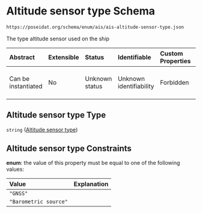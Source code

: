 # Altitude sensor type Schema

```txt
https://poseidat.org/schema/enum/ais/ais-altitude-sensor-type.json
```

The type altitude sensor used on the ship

| Abstract            | Extensible | Status         | Identifiable            | Custom Properties | Additional Properties | Access Restrictions | Defined In                                                                                             |
| :------------------ | :--------- | :------------- | :---------------------- | :---------------- | :-------------------- | :------------------ | :----------------------------------------------------------------------------------------------------- |
| Can be instantiated | No         | Unknown status | Unknown identifiability | Forbidden         | Allowed               | none                | [ais-altitude-sensor-type.json](schemas/enum/ais/ais-altitude-sensor-type.json "open original schema") |

## Altitude sensor type Type

`string` ([Altitude sensor type](ais-altitude-sensor-type.md))

## Altitude sensor type Constraints

**enum**: the value of this property must be equal to one of the following values:

| Value                 | Explanation |
| :-------------------- | :---------- |
| `"GNSS"`              |             |
| `"Barometric source"` |             |

